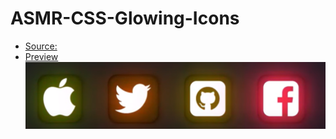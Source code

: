 # ASMR-CSS-Glowing-Icons
- [Source:](https://www.youtube.com/watch?v=qaUf4l9Tth4)
- [Preview](https://shadowsilver07.github.io/ASMR-CSS-Glowing-Icons/)
![plot](./Resources/1.png)
